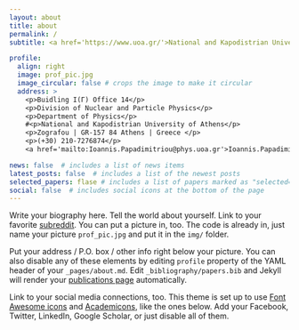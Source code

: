 ```yaml
---
layout: about
title: about
permalink: /
subtitle: <a href='https://www.uoa.gr/'>National and Kapodistrian University of Athens</a> # Address. Contacts. Moto. Etc.

profile:
  align: right
  image: prof_pic.jpg
  image_circular: false # crops the image to make it circular
  address: >
    <p>Buidling Ι(Γ) Office 14</p>
    <p>Division of Nuclear and Particle Physics</p>
    <p>Department of Physics</p> 
    #<p>National and Kapodistrian University of Athens</p>
    <p>Zografou | GR-157 84 Athens | Greece </p>
    <p>(+30) 210-7276874</p>
    <a href='mailto:Ioannis.Papadimitriou@phys.uoa.gr'>Ioannis.Papadimitriou [at]phys.uoa.gr</a>

news: false  # includes a list of news items
latest_posts: false  # includes a list of the newest posts
selected_papers: flase # includes a list of papers marked as "selected={true}"
social: false  # includes social icons at the bottom of the page
---
```


Write your biography here. Tell the world about yourself. Link to your favorite [subreddit](http://reddit.com). You can put a picture in, too. The code is already in, just name your picture `prof_pic.jpg` and put it in the `img/` folder.

Put your address / P.O. box / other info right below your picture. You can also disable any of these elements by editing `profile` property of the YAML header of your `_pages/about.md`. Edit `_bibliography/papers.bib` and Jekyll will render your [publications page](/al-folio/publications/) automatically.

Link to your social media connections, too. This theme is set up to use [Font Awesome icons](http://fortawesome.github.io/Font-Awesome/) and [Academicons](https://jpswalsh.github.io/academicons/), like the ones below. Add your Facebook, Twitter, LinkedIn, Google Scholar, or just disable all of them.
